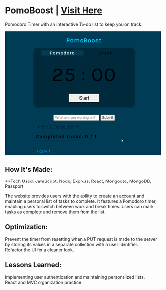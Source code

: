 # PomoBoost | <a href="" target="_blank">Visit Here</a>

Pomodoro Timer with an interactive To-do list to keep you on track.

<p align="center">
<img src="https://github.com/sean-poole/pomoboost/blob/main/preview/pomoboost-preview.gif">
</p>


## How It's Made: 

**Tech Used: JavaScript, Node, Express, React, Mongoose, MongoDB, Passport

The website provides users with the ability to create an account and maintain a personal list of tasks to complete. It features a Pomodoro timer, enabling users to switch between work and break times. Users can mark tasks as complete and remove them from the list.


## Optimization: 

Prevent the timer from resetting when a PUT request is made to the server by storing its values in a separate collection with a user identifier. <br />
Refactor the UI for a cleaner look.


## Lessons Learned: 

Implementing user authentication and maintaining personalized lists. <br />
React and MVC organization practice.
